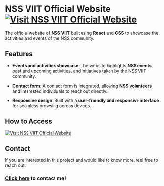 # NSS VIIT Official Website [![Visit NSS VIIT Official Website](https://img.shields.io/badge/Visit%20NSS%20VIIT%20Website-Vercel-blue)](https://nss.viit.ac.in/)

The official website of **NSS VIIT** built using **React** and **CSS** to showcase the activities and events of the NSS community.

## Features  
- **Events and activities showcase**: The website highlights **NSS events**, past and upcoming activities, and initiatives taken by the NSS VIIT community.
  
- **Contact form**: A contact form is integrated, allowing **NSS volunteers** and interested individuals to reach out directly.

- **Responsive design**: Built with a **user-friendly and responsive interface** for seamless browsing across devices.

## How to Access  
[![Visit NSS VIIT Official Website](https://img.shields.io/badge/Visit%20NSS%20VIIT%20Website-Vercel-blue)](https://nss.viit.ac.in/)

## Contact  
If you are interested in this project and would like to know more, feel free to reach out.

### [Click here](mailto:kedarrothe05@gmail.com?subject=Interest%20in%20Wealthify%20Project) to contact me!
